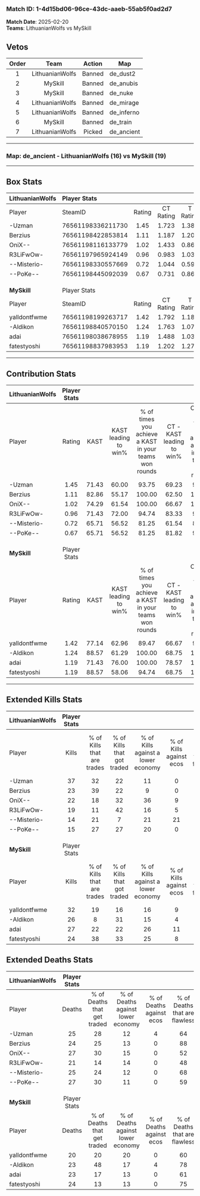 ### Match ID: 1-4d15bd06-96ce-43dc-aaeb-55ab5f0ad2d7  
**Match Date**: 2025-02-20  
**Teams**: LithuanianWolfs vs MySkill  

## Vetos  

| Order | Team | Action | Map |
| :---: | :--: | :----: | --- |
| 1 | LithuanianWolfs | Banned | de_dust2 |
| 2 | MySkill | Banned | de_anubis |
| 3 | MySkill | Banned | de_nuke |
| 4 | LithuanianWolfs | Banned | de_mirage |
| 5 | LithuanianWolfs | Banned | de_inferno |
| 6 | MySkill | Banned | de_train |
| 7 | LithuanianWolfs | Picked | de_ancient |

---  

### **Map**: de_ancient - LithuanianWolfs (16) vs MySkill (19)  
---  

## Box Stats  

| **LithuanianWolfs** | Player Stats      |        |           |          |       |      |       |         |        |      |     |
| :- | :- | :-: | :-: | :-: | :-: | :-: | :-: | :-: | :-: | :-: | :-: |
| Player              | SteamID           | Rating | CT Rating | T Rating | KAST  | ADR  | Kills | Assists | Deaths | K/D  | HS% |
| -Uzman              | 76561198336211730 |  1.45  |   1.723   |  1.383   | 71.43 | 98.6 |  37   |    7    |   25   | 1.48 | 59  |
| Berzius             | 76561198422853814 |  1.11  |   1.187   |  1.208   | 82.86 | 66.1 |  23   |    9    |   24   | 0.96 | 43  |
| OniX--              | 76561198116133779 |  1.02  |   1.433   |  0.867   | 74.29 | 77.8 |  22   |   14    |   27   | 0.81 | 59  |
| R3LiFwOw-           | 76561197965924149 |  0.96  |   0.983   |  1.035   | 71.43 | 67.0 |  19   |    6    |   21   | 0.90 | 68  |
| --Misterio-         | 76561198330557669 |  0.72  |   1.044   |  0.596   | 65.71 | 58.3 |  14   |    9    |   25   | 0.56 | 64  |
| --PoKe--            | 76561198445092039 |  0.67  |   0.731   |  0.863   | 65.71 | 50.1 |  15   |    4    |   27   | 0.56 | 66  |
|                     |                   |        |           |          |       |      |       |         |        |      |     |
|                     |                   |        |           |          |       |      |       |         |        |      |     |
|                     |                   |        |           |          |       |      |       |         |        |      |     |
| **MySkill**         | Player Stats      |        |           |          |       |      |       |         |        |      |     |
| Player              | SteamID           | Rating | CT Rating | T Rating | KAST  | ADR  | Kills | Assists | Deaths | K/D  | HS% |
| yalldontfwme        | 76561198199263717 |  1.42  |   1.792   |  1.188   | 77.14 | 88.7 |  32   |    8    |   20   | 1.60 | 68  |
| -Aldikon            | 76561198840570150 |  1.24  |   1.763   |  1.074   | 88.57 | 69.1 |  26   |    6    |   23   | 1.13 | 26  |
| adai                | 76561198038678955 |  1.19  |   1.488   |  1.035   | 71.43 | 84.1 |  27   |    9    |   23   | 1.17 | 66  |
| fatestyoshi         | 76561198837983953 |  1.19  |   1.202   |  1.277   | 88.57 | 70.1 |  24   |   12    |   24   | 1.00 | 58  |
---  

## Contribution Stats  

| **LithuanianWolfs** | Player Stats |       |                      |                                                        |                           |                                                             |                          |                                                            |
| :- | :-: | :-: | :-: | :-: | :-: | :-: | :-: | :-: |
| Player              |    Rating    | KAST  | KAST leading to win% | % of times you achieve a KAST in your teams won rounds | CT - KAST leading to win% | CT - % of times you achieve a KAST in your teams won rounds | T - KAST leading to win% | T - % of times you achieve a KAST in your teams won rounds |
| -Uzman              |     1.45     | 71.43 |        60.00         |                         93.75                          |           69.23           |                            90.00                            |          50.00           |                           100.00                           |
| Berzius             |     1.11     | 82.86 |        55.17         |                         100.00                         |           62.50           |                           100.00                            |          46.15           |                           100.00                           |
| OniX--              |     1.02     | 74.29 |        61.54         |                         100.00                         |           66.67           |                           100.00                            |          54.55           |                           100.00                           |
| R3LiFwOw-           |     0.96     | 71.43 |        72.00         |                         94.74                          |           83.33           |                            90.91                            |          61.54           |                           100.00                           |
| --Misterio-         |     0.72     | 65.71 |        56.52         |                         81.25                          |           61.54           |                            80.00                            |          50.00           |                           83.33                            |
| --PoKe--            |     0.67     | 65.71 |        56.52         |                         81.25                          |           81.82           |                            90.00                            |          33.33           |                           66.67                            |
|                     |              |       |                      |                                                        |                           |                                                             |                          |                                                            |
|                     |              |       |                      |                                                        |                           |                                                             |                          |                                                            |
|                     |              |       |                      |                                                        |                           |                                                             |                          |                                                            |
| **MySkill**         | Player Stats |       |                      |                                                        |                           |                                                             |                          |                                                            |
| Player              |    Rating    | KAST  | KAST leading to win% | % of times you achieve a KAST in your teams won rounds | CT - KAST leading to win% | CT - % of times you achieve a KAST in your teams won rounds | T - KAST leading to win% | T - % of times you achieve a KAST in your teams won rounds |
| yalldontfwme        |     1.42     | 77.14 |        62.96         |                         89.47                          |           66.67           |                            90.91                            |          58.33           |                           87.50                            |
| -Aldikon            |     1.24     | 88.57 |        61.29         |                         100.00                         |           68.75           |                           100.00                            |          53.33           |                           100.00                           |
| adai                |     1.19     | 71.43 |        76.00         |                         100.00                         |           78.57           |                           100.00                            |          72.73           |                           100.00                           |
| fatestyoshi         |     1.19     | 88.57 |        58.06         |                         94.74                          |           68.75           |                           100.00                            |          46.67           |                           87.50                            |
---  

## Extended Kills Stats  

| **LithuanianWolfs** | Player Stats |                            |                            |                                    |                         |                              |                                 |                                       |                    |           |
| :- | :-: | :-: | :-: | :-: | :-: | :-: | :-: | :-: | :-: | :-: |
| Player              |    Kills     | % of Kills that are trades | % of Kills that got traded | % of Kills against a lower economy | % of Kills against ecos | % of Kills that are flawless | % of Kills that are close duels | % of Kills that are assisted by flash | Pistol Round Kills | AWP Kills |
| -Uzman              |      37      |             32             |             22             |                 11                 |            0            |              54              |                3                |                   5                   |         2          |     0     |
| Berzius             |      23      |             39             |             22             |                 9                  |            0            |              83              |                0                |                   9                   |         3          |    12     |
| OniX--              |      22      |             18             |             32             |                 36                 |            9            |              64              |                5                |                  18                   |         1          |     0     |
| R3LiFwOw-           |      19      |             11             |             42             |                 16                 |            5            |              63              |                0                |                  11                   |         1          |     0     |
| --Misterio-         |      14      |             21             |             7              |                 21                 |           21            |              79              |                0                |                   7                   |         0          |     0     |
| --PoKe--            |      15      |             27             |             27             |                 20                 |            0            |              53              |                0                |                  13                   |         3          |     0     |
|                     |              |                            |                            |                                    |                         |                              |                                 |                                       |                    |           |
|                     |              |                            |                            |                                    |                         |                              |                                 |                                       |                    |           |
|                     |              |                            |                            |                                    |                         |                              |                                 |                                       |                    |           |
| **MySkill**         | Player Stats |                            |                            |                                    |                         |                              |                                 |                                       |                    |           |
| Player              |    Kills     | % of Kills that are trades | % of Kills that got traded | % of Kills against a lower economy | % of Kills against ecos | % of Kills that are flawless | % of Kills that are close duels | % of Kills that are assisted by flash | Pistol Round Kills | AWP Kills |
| yalldontfwme        |      32      |             19             |             16             |                 16                 |            9            |              59              |                9                |                   0                   |         2          |     0     |
| -Aldikon            |      26      |             8              |             31             |                 15                 |            4            |              73              |                4                |                   0                   |         1          |    16     |
| adai                |      27      |             22             |             22             |                 26                 |           11            |              74              |                7                |                  11                   |         1          |     0     |
| fatestyoshi         |      24      |             38             |             33             |                 25                 |            8            |              58              |                0                |                   8                   |         1          |     0     |
## Extended Deaths Stats  

| **LithuanianWolfs** | Player Stats |                             |                                   |                          |                               |                            |                           |               |
| :- | :-: | :-: | :-: | :-: | :-: | :-: | :-: | :-: |
| Player              |    Deaths    | % of Deaths that get traded | % of Deaths against lower economy | % of Deaths against ecos | % of Deaths that are flawless | % of Deaths that are close | % of Deaths while blinded | Deaths to AWP |
| -Uzman              |      25      |             28              |                12                 |            4             |              64               |             8              |             0             |       6       |
| Berzius             |      24      |             25              |                13                 |            0             |              88               |             0              |             4             |       3       |
| OniX--              |      27      |             30              |                15                 |            0             |              52               |             11             |             0             |       4       |
| R3LiFwOw-           |      21      |             14              |                14                 |            0             |              48               |             0              |            10             |       1       |
| --Misterio-         |      25      |             24              |                12                 |            0             |              68               |             4              |             8             |       2       |
| --PoKe--            |      27      |             30              |                11                 |            0             |              59               |             0              |            15             |       1       |
|                     |              |                             |                                   |                          |                               |                            |                           |               |
|                     |              |                             |                                   |                          |                               |                            |                           |               |
|                     |              |                             |                                   |                          |                               |                            |                           |               |
| **MySkill**         | Player Stats |                             |                                   |                          |                               |                            |                           |               |
| Player              |    Deaths    | % of Deaths that get traded | % of Deaths against lower economy | % of Deaths against ecos | % of Deaths that are flawless | % of Deaths that are close | % of Deaths while blinded | Deaths to AWP |
| yalldontfwme        |      20      |             20              |                20                 |            0             |              60               |             5              |            15             |       3       |
| -Aldikon            |      23      |             48              |                17                 |            4             |              78               |             4              |             4             |       4       |
| adai                |      23      |             17              |                13                 |            0             |              61               |             0              |             9             |       1       |
| fatestyoshi         |      24      |             13              |                13                 |            0             |              75               |             0              |            13             |       3       |
